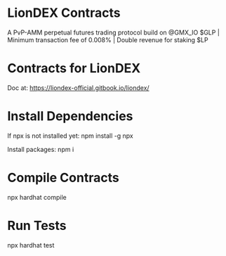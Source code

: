# LionDEX Contracts
A PvP-AMM perpetual futures trading protocol build on  @GMX_IO $GLP | Minimum transaction fee of 0.008% | Double revenue for staking $LP

# Contracts for LionDEX
Doc at: https://liondex-official.gitbook.io/liondex/

# Install Dependencies

 If npx is not installed yet: npm install -g npx

 Install packages: npm i

# Compile Contracts
 npx hardhat compile
 
 # Run Tests
 npx hardhat test
